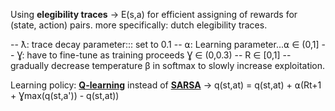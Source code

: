 Using **elegibility traces** -> E(s,a) for efficient assigning of rewards for (state, action) pairs.
more specifically: dutch elegibility traces. 

-- ƛ: trace decay parameter::: set to 0.1
-- ⍺: Learning parameter...⍺ ∈ (0,1]
-- Ɣ: have to fine-tune as training proceeds Ɣ ∈ (0,0.3)
-- R ∈ [0,1]
-- gradually decrease temperature β in softmax to slowly increase exploitation.

Learning policy: [**Q-learning**](https://en.wikipedia.org/wiki/Q-learning) instead of [**SARSA**](https://en.wikipedia.org/wiki/State%E2%80%93action%E2%80%93reward%E2%80%93state%E2%80%93action) -> q(st,at) = q(st,at) + ⍺(Rt+1 + Ɣmax(q(st,a')) - q(st,at))
